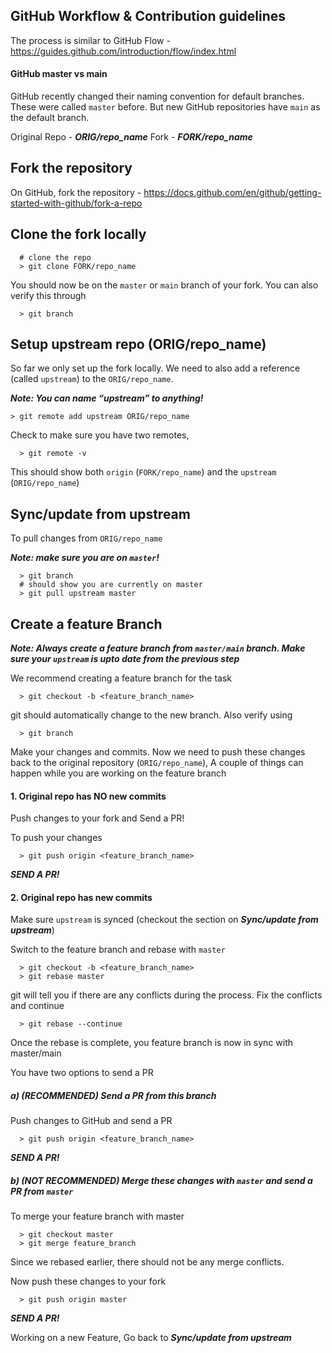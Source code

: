 ## GitHub Workflow & Contribution guidelines

The process is similar to GitHub Flow - https://guides.github.com/introduction/flow/index.html

#### GitHub master vs main
GitHub recently changed their naming convention for default branches. These were called `master` before. But new GitHub repositories have `main` as the default branch.

Original Repo - ***ORIG/repo_name***
Fork - ***FORK/repo_name***

## Fork the repository
On GitHub, fork the repository - https://docs.github.com/en/github/getting-started-with-github/fork-a-repo

## Clone the fork locally

```
  # clone the repo
  > git clone FORK/repo_name
```

You should now be on the `master` or `main` branch of your fork. You can also verify this through

``` 
  > git branch
```

## Setup upstream repo (ORIG/repo_name)
So far we only set up the fork locally. We need to also add a reference (called `upstream`) to the `ORIG/repo_name`. 

***Note: You can name “upstream” to anything!***

```
> git remote add upstream ORIG/repo_name
```

Check to make sure you have two remotes,

```
  > git remote -v
```

This should show both `origin` (`FORK/repo_name`) and the `upstream` (`ORIG/repo_name`)

## Sync/update from upstream
To pull changes from `ORIG/repo_name`

***Note: make sure you are on `master`!***

```
  > git branch 
  # should show you are currently on master
  > git pull upstream master
```

## Create a feature Branch

***Note: Always create a feature branch from `master/main` branch. Make sure your `upstream` is upto date from the previous step***

We recommend creating a feature branch for the task

```
  > git checkout -b <feature_branch_name>
```

git should automatically change to the new branch. Also verify using

```
  > git branch
```

Make your changes and commits. Now we need to push these changes back to the original repository (`ORIG/repo_name`), A couple of things can happen while you are working on the feature branch


#### 1. Original repo has NO new commits
Push changes to your fork and Send a PR!

To push your changes 

```
  > git push origin <feature_branch_name>
```

***SEND A PR!***

#### 2. Original repo has new commits
Make sure `upstream` is synced (checkout the section on ***Sync/update from upstream***)

Switch to the feature branch and rebase with `master`

```
  > git checkout -b <feature_branch_name>
  > git rebase master
```

git will tell you if there are any conflicts during the process. Fix the conflicts and continue

```
  > git rebase --continue
```

Once the rebase is complete, you feature branch is now in sync with master/main

You have two options to send a PR

##### a) (RECOMMENDED) Send a PR from this branch 

Push changes to GitHub and send a PR

```
  > git push origin <feature_branch_name>
```

***SEND A PR!***

##### b) (NOT RECOMMENDED) Merge these changes with `master` and send a PR from `master`

To merge your feature branch with master 

```
  > git checkout master
  > git merge feature_branch
```

Since we rebased earlier, there should not be any merge conflicts. 

Now push these changes to your fork

```
  > git push origin master
```

***SEND A PR!***

Working on a new Feature, Go back to ***Sync/update from upstream***

